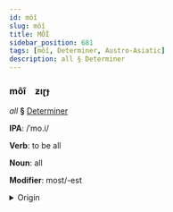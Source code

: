 ```yaml
---
id: môî
slug: môî
title: MÔÎ
sidebar_position: 681
tags: [môî, Determiner, Austro-Asiatic]
description: all § Determiner
---
```


### môî&emsp;<span kind="abugida">ƶıɽɟ</span>

*all* **§** [Determiner](../../tags/Determiner)

**IPA**: /ˈmo.i/

**Verb**: to be all

**Noun**: all

**Modifier**: most/-est

<details>
    <summary>Origin</summary>
    Vietnamese mọi   [mɔj˨˩ʔ]<br/>
    <em>Austro-Asiatic Language Family</em>
</details>